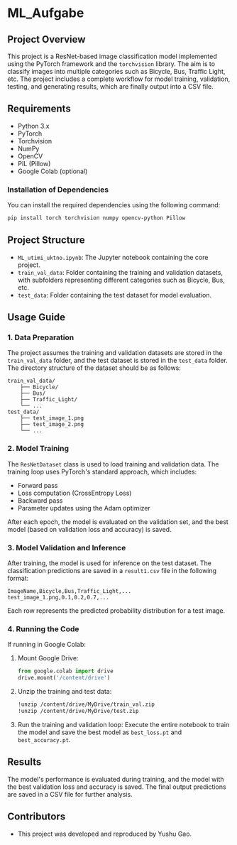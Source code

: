 # ML_Aufgabe

## Project Overview

This project is a ResNet-based image classification model implemented using the PyTorch framework and the `torchvision` library. The aim is to classify images into multiple categories such as Bicycle, Bus, Traffic Light, etc. The project includes a complete workflow for model training, validation, testing, and generating results, which are finally output into a CSV file.

## Requirements

- Python 3.x
- PyTorch
- Torchvision
- NumPy
- OpenCV
- PIL (Pillow)
- Google Colab (optional)

### Installation of Dependencies

You can install the required dependencies using the following command:

```bash
pip install torch torchvision numpy opencv-python Pillow
```

## Project Structure

- `ML_utimi_uktno.ipynb`: The Jupyter notebook containing the core project.
- `train_val_data`: Folder containing the training and validation datasets, with subfolders representing different categories such as Bicycle, Bus, etc.
- `test_data`: Folder containing the test dataset for model evaluation.

## Usage Guide

### 1. Data Preparation

The project assumes the training and validation datasets are stored in the `train_val_data` folder, and the test dataset is stored in the `test_data` folder. The directory structure of the dataset should be as follows:

```
train_val_data/
    ├── Bicycle/
    ├── Bus/
    ├── Traffic_Light/
    └── ...
test_data/
    ├── test_image_1.png
    ├── test_image_2.png
    └── ...
```

### 2. Model Training

The `ResNetDataset` class is used to load training and validation data. The training loop uses PyTorch's standard approach, which includes:

- Forward pass
- Loss computation (CrossEntropy Loss)
- Backward pass
- Parameter updates using the Adam optimizer

After each epoch, the model is evaluated on the validation set, and the best model (based on validation loss and accuracy) is saved.

### 3. Model Validation and Inference

After training, the model is used for inference on the test dataset. The classification predictions are saved in a `result1.csv` file in the following format:

```
ImageName,Bicycle,Bus,Traffic_Light,...
test_image_1.png,0.1,0.2,0.7,...
```

Each row represents the predicted probability distribution for a test image.

### 4. Running the Code

If running in Google Colab:

1. Mount Google Drive:
   ```python
   from google.colab import drive
   drive.mount('/content/drive')
   ```

2. Unzip the training and test data:
   ```bash
   !unzip /content/drive/MyDrive/train_val.zip
   !unzip /content/drive/MyDrive/test.zip
   ```

3. Run the training and validation loop:
   Execute the entire notebook to train the model and save the best model as `best_loss.pt` and `best_accuracy.pt`.

## Results

The model's performance is evaluated during training, and the model with the best validation loss and accuracy is saved. The final output predictions are saved in a CSV file for further analysis.

## Contributors

- This project was developed and reproduced by Yushu Gao.


